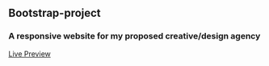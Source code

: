 ## Bootstrap-project
### A responsive website for my proposed creative/design agency
[Live Preview](https://dwinjnrbp.netlify.com/)
